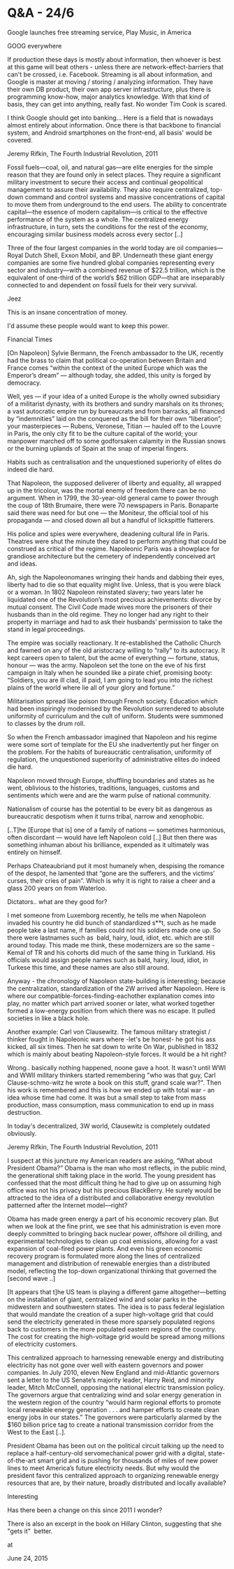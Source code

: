 # Q&A - 24/6
Google launches free streaming service, Play Music, in America

GOOG everywhere

If production these days is mostly about information, then whoever is best at this game will beat others - unless there are network-effect-barriers that can't be crossed, i.e. Facebook. Streaming is all about information, and Google is master at moving / storing / analyzing information. They have their own DB product, their own app server infrastructure, plus there is programming know-how, major analytics knowledge. With that kind of basis, they can get into anything, really fast. No wonder Tim Cook is scared.

I think Google should get into banking... Here is a field that is nowadays almost entirely about information. Once there is that backbone to financial system, and Android smartphones on the front-end, all basis' would be covered.



Jeremy Rifkin, The Fourth Industrial Revolution, 2011



Fossil fuels—coal, oil, and natural gas—are elite energies for the simple reason that they are found only in select places. They require a significant military investment to secure their access and continual geopolitical management to assure their availability. They also require centralized, top-down command and control systems and massive concentrations of capital to move them from underground to the end users. The ability to concentrate capital—the essence of modern capitalism—is critical to the effective performance of the system as a whole. The centralized energy infrastructure, in turn, sets the conditions for the rest of the economy, encouraging similar business models across every sector [..]



Three of the four largest companies in the world today are oil companies—Royal Dutch Shell, Exxon Mobil, and BP. Underneath these giant energy companies are some five hundred global companies representing every sector and industry—with a combined revenue of $22.5 trillion, which is the equivalent of one-third of the world’s $62 trillion GDP—that are inseparably connected to and dependent on fossil fuels for their very survival.



Jeez



This is an insane concentration of money.

I'd assume these people would want to keep this power. 



Financial Times




[On Napoleon] Sylvie Bermann, the French ambassador to the UK, recently had the brass to claim that political co-operation between Britain and France comes “within the context of the united Europe which was the Emperor’s dream” — although today, she added, this unity is forged by democracy.



Well, yes — if your idea of a united Europe is the wholly owned subsidiary of a militarist dynasty, with its brothers and sundry marshals on its thrones; a vast autocratic empire run by bureaucrats and from barracks, all financed by “indemnities” laid on the conquered as the bill for their own “liberation”; your masterpieces — Rubens, Veronese, Titian — hauled off to the Louvre in Paris, the only city fit to be the culture capital of the world; your manpower marched off to some godforsaken calamity in the Russian snows or the burning uplands of Spain at the snap of imperial fingers.



Habits such as centralisation and the unquestioned superiority of elites do indeed die hard.



That Napoleon, the supposed deliverer of liberty and equality, all wrapped up in the tricolour, was the mortal enemy of freedom there can be no argument. When in 1799, the 30-year-old general came to power through the coup of 18th Brumaire, there were 70 newspapers in Paris. Bonaparte said there was need for but one — the Moniteur, the official tool of his propaganda — and closed down all but a handful of lickspittle flatterers.



His police and spies were everywhere, deadening cultural life in Paris. Theatres were shut the minute they dared to perform anything that could be construed as critical of the regime. Napoleonic Paris was a showplace for grandiose architecture but the cemetery of independently conceived art and ideas.



Ah, sigh the Napoleonomanes wringing their hands and dabbing their eyes, liberty had to die so that equality might live. Unless, that is you were black or a woman. In 1802 Napoleon reinstated slavery; two years later he liquidated one of the Revolution’s most precious achievements: divorce by mutual consent. The Civil Code made wives more the prisoners of their husbands than in the old regime. They no longer had any right to their property in marriage and had to ask their husbands’ permission to take the stand in legal proceedings.



The empire was socially reactionary. It re-established the Catholic Church and fawned on any of the old aristocracy willing to “rally” to its autocracy. It kept careers open to talent, but the acme of everything — fortune, status, honour — was the army. Napoleon set the tone on the eve of his first campaign in Italy when he sounded like a pirate chief, promising booty: “Soldiers, you are ill clad, ill paid, I am going to lead you into the richest plains of the world where lie all of your glory and fortune.”



Militarisation spread like poison through French society. Education which had been inspiringly modernised by the Revolution surrendered to absolute uniformity of curriculum and the cult of uniform. Students were summoned to classes by the drum roll.



So when the French ambassador imagined that Napoleon and his regime were some sort of template for the EU she inadvertently put her finger on the problem. For the habits of bureaucratic centralisation, uniformity of regulation, the unquestioned superiority of administrative elites do indeed die hard.



Napoleon moved through Europe, shuffling boundaries and states as he went, oblivious to the histories, traditions, languages, customs and sentiments which were and are the warm pulse of national community.



Nationalism of course has the potential to be every bit as dangerous as bureaucratic despotism when it turns tribal, narrow and xenophobic.



[..T]he [Europe that is] one of a family of nations — sometimes harmonious, often discordant — would have left Napoleon cold [..] But then there was something inhuman about his brilliance, expended as it ultimately was entirely on himself.



Perhaps Chateaubriand put it most humanely when, despising the romance of the despot, he lamented that “gone are the sufferers, and the victims’ curses, their cries of pain”. Which is why it is right to raise a cheer and a glass 200 years on from Waterloo.

Dictators.. what are they good for?

I met someone from Luxemborg recently, he tells me when Napoleon invaded his country he did bunch of standardized s**t, such as he made people take a last name, if families could not his soldiers made one up. So there were lastnames such as  bald, hairy, loud, idiot, etc. which are still around today. This made me think, these modernizers are so the same - Kemal of TR and his cohorts did much of the same thing in Turkland. His officials would assign people names such as bald, hairy, loud, idiot, in Turkese this time, and these names are also still around.

Anyway - the chronology of Napoleon state-building is interesting; because the centralization, standardization of the 2W arrived after Napoleon. Here is where our compatible-forces-finding-eachother explanation comes into play, no matter which part arrived sooner or later, what worked together formed a low-energy position from which there was no escape. It pulled societies in like a black hole.

Another example: Carl von Clausewitz. The famous military strategist / thinker fought in Napoleonic wars where -let's be honest- he got his ass kicked, all six times. Then he sat down to write On War, published in 1832 which is mainly about beating Napoleon-style forces. It would be a hit right?

Wrong.. basically nothing happened, noone gave a hoot. It wasn't until WWI and WWII military thinkers started remembering "who was that guy, Carl Clause-schmo-witz he wrote a book on this stuff, grand scale war?". Then his work is remembered and this is how we ended up with total war - an idea whose time had come. It was but a small step to take from mass production, mass consumption, mass communication to end up in mass destruction.

In today's decentralized, 3W world, Clausewitz is completely outdated obviously. 




Jeremy Rifkin, The Fourth Industrial Revolution, 2011

I suspect at this juncture my American readers are asking, “What about President Obama?” Obama is the man who most reflects, in the public mind, the generational shift taking place in the world. The young president has confessed that the most difficult thing he had to give up on assuming high office was not his privacy but his precious BlackBerry. He surely would be attracted to the idea of a distributed and collaborative energy revolution patterned after the Internet model—right?

Obama has made green energy a part of his economic recovery plan. But when we look at the fine print, we see that his administration is even more deeply committed to bringing back nuclear power, offshore oil drilling, and experimental technologies to clean up coal emissions, allowing for a vast expansion of coal-fired power plants. And even his green economic recovery program is formulated more along the lines of centralized management and distribution of renewable energies than a distributed model, reflecting the top-down organizational thinking that governed the [second wave ..]

[It appears that t]he US team is playing a different game altogether—betting on the installation of giant, centralized wind and solar parks in the midwestern and southwestern states. The idea is to pass federal legislation that would mandate the creation of a super high-voltage grid that could send the electricity generated in these more sparsely populated regions back to customers in the more populated eastern regions of the country. The cost for creating the high-voltage grid would be spread among millions of electricity customers.

This centralized approach to harnessing renewable energy and distributing electricity has not gone over well with eastern governors and power companies. In July 2010, eleven New England and mid-Atlantic governors sent a letter to the US Senate’s majority leader, Harry Reid, and minority leader, Mitch McConnell, opposing the national electric transmission policy. The governors argue that centralizing wind and solar energy generation in the western region of the country “would harm regional efforts to promote local renewable energy generation . . . and hamper efforts to create clean energy jobs in our states.” The governors were particularly alarmed by the $160 billion price tag to create a national transmission corridor from the West to the East [..].

President Obama has been out on the political circuit talking up the need to replace a half-century-old servomechanical power grid with a digital, state-of-the-art smart grid and is pushing for thousands of miles of new power lines to meet America’s future electricity needs. But why would the president favor this centralized approach to organizing renewable energy resources that are, by their nature, broadly distributed and locally available?



Interesting

Has there been a change on this since 2011 I wonder? 


There is also an excerpt in the book on Hillary Clinton, suggesting that she "gets it"  better.









at

June 24, 2015















